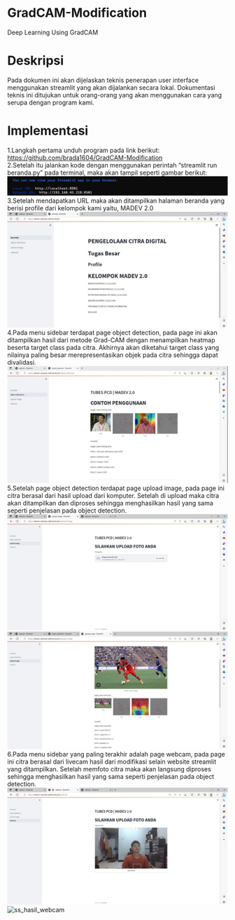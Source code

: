 # GradCAM-Modification
 Deep Learning Using GradCAM

# Deskripsi
 Pada dokumen ini akan dijelaskan teknis penerapan user interface menggunakan streamlit yang akan dijalankan secara lokal. Dokumentasi teknis ini ditujukan untuk orang-orang yang akan menggunakan cara yang serupa dengan program kami. 

# Implementasi 
 1.Langkah pertama unduh program pada link berikut:   
    https://github.com/brada1604/GradCAM-Modification    
 2.Setelah itu jalankan kode dengan menggunakan perintah “streamlit run beranda.py” pada terminal, maka akan tampil seperti gambar berikut:    
      ![ss_cmd.png](assets/ss_cmd.png)  
 3.Setelah mendapatkan URL maka akan ditampilkan halaman beranda yang berisi profile dari kelompok kami yaitu, MADEV 2.0
      ![beranda.jpg](assets/beranda.jpg)  
 4.Pada menu sidebar terdapat page object detection, pada page ini akan ditampilkan hasil dari metode Grad-CAM dengan menampilkan   heatmap beserta target class pada    citra. Akhirnya akan diketahui target class yang nilainya paling besar merepresentasikan objek pada citra sehingga dapat divalidasi.  
      ![ss_objek.jpg](assets/ss_objek.jpg)  
 5.Setelah page object detection terdapat page upload image, pada page ini citra berasal dari hasil upload dari komputer. Setelah di upload maka citra akan     ditampilkan dan diproses sehingga menghasilkan hasil yang sama seperti penjelasan pada object detection.  
      ![ss_upload_image.jpg](assets/ss_upload_image.jpg)  
      ![ss_hasil_image.jpg](assets/ss_hasil_image.jpg)    
 6.Pada menu sidebar yang paling terakhir adalah page webcam, pada page ini citra berasal dari livecam hasil dari modifikasi selain website streamlit yang   ditampilkan. Setelah memfoto citra maka akan langsung diproses sehingga menghasilkan hasil yang sama seperti penjelasan pada object detection.  
      ![ss_webcam.jpg](assets/ss_webcam.jpg)  
      ![ss_hasil_webcam](assets/ss_hasul_webcam.jpg)
   
